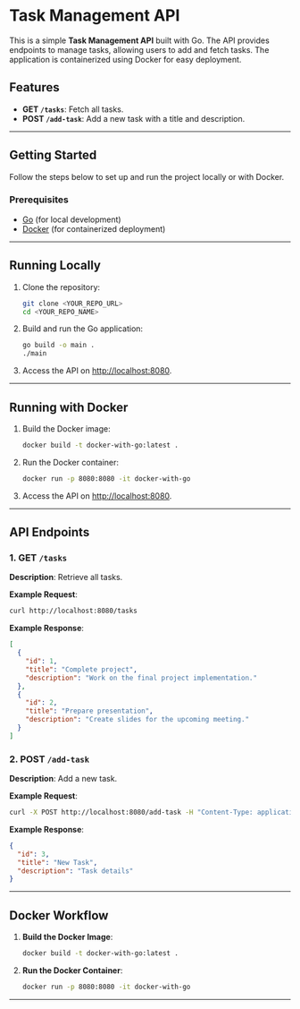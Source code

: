 
# Task Management API

This is a simple **Task Management API** built with Go. The API provides endpoints to manage tasks, allowing users to add and fetch tasks. The application is containerized using Docker for easy deployment.

## Features

- **GET `/tasks`**: Fetch all tasks.
- **POST `/add-task`**: Add a new task with a title and description.

---

## Getting Started

Follow the steps below to set up and run the project locally or with Docker.

### Prerequisites

- [Go](https://golang.org/dl/) (for local development)
- [Docker](https://www.docker.com/) (for containerized deployment)

---

## Running Locally

1. Clone the repository:
   ```bash
   git clone <YOUR_REPO_URL>
   cd <YOUR_REPO_NAME>
   ```

2. Build and run the Go application:
   ```bash
   go build -o main .
   ./main
   ```

3. Access the API on [http://localhost:8080](http://localhost:8080).

---

## Running with Docker

1. Build the Docker image:
   ```bash
   docker build -t docker-with-go:latest .
   ```

2. Run the Docker container:
   ```bash
   docker run -p 8080:8080 -it docker-with-go
   ```

3. Access the API on [http://localhost:8080](http://localhost:8080).

---

## API Endpoints

### 1. GET `/tasks`

**Description**: Retrieve all tasks.

**Example Request**:
```bash
curl http://localhost:8080/tasks
```

**Example Response**:
```json
[
  {
    "id": 1,
    "title": "Complete project",
    "description": "Work on the final project implementation."
  },
  {
    "id": 2,
    "title": "Prepare presentation",
    "description": "Create slides for the upcoming meeting."
  }
]
```

### 2. POST `/add-task`

**Description**: Add a new task.

**Example Request**:
```bash
curl -X POST http://localhost:8080/add-task -H "Content-Type: application/json" -d '{"title":"New Task","description":"Task details"}'
```

**Example Response**:
```json
{
  "id": 3,
  "title": "New Task",
  "description": "Task details"
}
```

---

## Docker Workflow

1. **Build the Docker Image**:
   ```bash
   docker build -t docker-with-go:latest .
   ```

2. **Run the Docker Container**:
   ```bash
   docker run -p 8080:8080 -it docker-with-go
   ```

---


